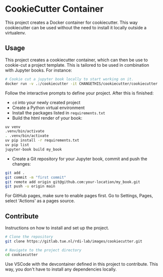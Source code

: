 # CookieCutter Container

This project creates a Docker container for cookiecutter. This way cookiecutter can be used without the need to install
it locally outside a virtualenv.

## Usage

This project creates a cookiecutter container, which can then be use to cookie-cut a project template. This is tailored
to be used in combination with Jupyter books. For instance:

```bash
# Cookie cut a jupyter book locally to start working on it.
docker run -v .:/cookiecutter -it CHANGETHIS/cookiecutter/cookiecutter:latest https://github.com/executablebooks/cookiecutter-jupyter-book.git
```

Follow the interactive prompts to define your project. After this is finished:

- `cd` into your newly created project
- Create a Python virtual environment
- Install the packages listed in `requirements.txt`
- Build the html render of your book:

```bash
uv venv
.venv/bin/activate
. .venv/bin/activate
uv pip install -r requirements.txt
uv pip list
jupyter-book build my_book
```

- Create a Git repository for your Jupyter book, commit and push the changes:

```bash
git add .
git commit -m "first commit"
git remote add origin git@github.com:your-location/my_book.git
git push -u origin main
```

For GitHub pages, make sure to enable pages first. Go to Settings, Pages, select 'Actions' as a pages source.

## Contribute

Instructions on how to install and set up the project.

```bash
# Clone the repository
git clone https://gitlab.tue.nl/rdi-lab/images/cookiecutter.git

# Navigate to the project directory
cd cookiecutter
```

Use VSCode with the devcontainer defined in this project to contribute. This way, you don't have to install any dependencies
locally.

